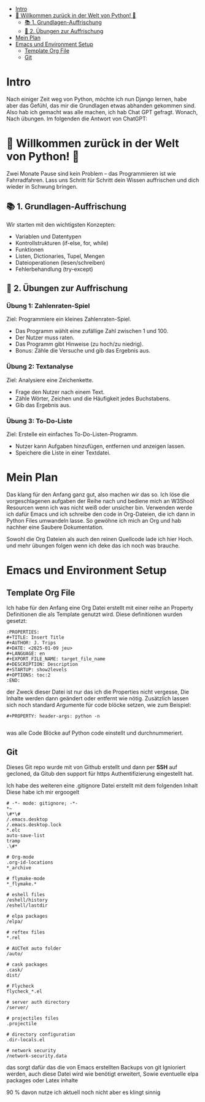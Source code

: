 - [Intro](#org5fb971e)
- [🚀 Willkommen zurück in der Welt von Python! 🐍](#orgab3c3d7)
  - [📚 1. Grundlagen-Auffrischung](#org4591651)
  - [🧠 2. Übungen zur Auffrischung](#org82c46ad)
- [Mein Plan](#org8fdbb8b)
- [Emacs und Environment Setup](#org220805b)
  - [Template Org File](#orga01afc0)
  - [Git](#org171570a)




<a id="org5fb971e"></a>

# Intro

Nach einiger Zeit weg von Python, möchte ich nun Django lernen, habe aber das Gefühl, das mir die Grundlagen etwas abhanden gekommen sind. Also hab ich gemacht was alle machen, ich hab Chat GPT gefragt. Wonach, Nach übungen. Im folgenden die Antwort von ChatGPT:


<a id="orgab3c3d7"></a>

# 🚀 Willkommen zurück in der Welt von Python! 🐍

Zwei Monate Pause sind kein Problem – das Programmieren ist wie Fahrradfahren. Lass uns Schritt für Schritt dein Wissen auffrischen und dich wieder in Schwung bringen.


<a id="org4591651"></a>

## 📚 1. Grundlagen-Auffrischung

Wir starten mit den wichtigsten Konzepten:

-   Variablen und Datentypen
-   Kontrollstrukturen (if-else, for, while)
-   Funktionen
-   Listen, Dictionaries, Tupel, Mengen
-   Dateioperationen (lesen/schreiben)
-   Fehlerbehandlung (try-except)


<a id="org82c46ad"></a>

## 🧠 2. Übungen zur Auffrischung


### Übung 1: Zahlenraten-Spiel

Ziel: Programmiere ein kleines Zahlenraten-Spiel.

-   Das Programm wählt eine zufällige Zahl zwischen 1 und 100.
-   Der Nutzer muss raten.
-   Das Programm gibt Hinweise (zu hoch/zu niedrig).
-   Bonus: Zähle die Versuche und gib das Ergebnis aus.


### Übung 2: Textanalyse

Ziel: Analysiere eine Zeichenkette.

-   Frage den Nutzer nach einem Text.
-   Zähle Wörter, Zeichen und die Häufigkeit jedes Buchstabens.
-   Gib das Ergebnis aus.


### Übung 3: To-Do-Liste

Ziel: Erstelle ein einfaches To-Do-Listen-Programm.

-   Nutzer kann Aufgaben hinzufügen, entfernen und anzeigen lassen.
-   Speichere die Liste in einer Textdatei.


<a id="org8fdbb8b"></a>

# Mein Plan

Das klang für den Anfang ganz gut, also machen wir das so. Ich löse die vorgeschlagenen aufgaben der Reihe nach und bediene mich an W3Shool Resourcen wenn ich was nicht weiß oder unsicher bin. Verwenden werde ich dafür Emacs und ich schreibe den code in Org-Dateien, die ich dann in Python Files umwandeln lasse. So gewöhne ich mich an Org und hab nachher eine Saubere Dokumentation.

Sowohl die Org Dateien als auch den reinen Quellcode lade ich hier Hoch. und mehr übungen folgen wenn ich deke das ich noch was brauche.


<a id="org220805b"></a>

# Emacs und Environment Setup


<a id="orga01afc0"></a>

## Template Org File

Ich habe für den Anfang eine Org Datei erstellt mit einer reihe an Property Definitionen die als Template genutzt wird. Diese definitionen wurden gesetzt:

```
:PROPERTIES:
#+TITLE: Insert Title
#+AUTHOR: J. Trips
#+DATE: <2025-01-09 jeu>
#+LANGUAGE: en
#+EXPORT_FILE_NAME: target_file_name
#+DESCRIPTION: Description
#+STARTUP: show2levels
#+OPTIONS: toc:2
:END:

```

der Zweck dieser Datei ist nur das ich die Properties nicht vergesse, Die Inhalte werden dann geändert oder entfernt wie nötig. Zusätzlich lassen sich noch standard Argumente für code blöcke setzen, wie zum Beispiel:

```
#+PROPERTY: header-args: python -n


```

was alle Code Blöcke auf Python code einstellt und durchnummeriert.


<a id="org171570a"></a>

## Git

Dieses Git repo wurde mit von Github erstellt und dann per **SSH** auf gecloned, da Gitub den support für https Authentifizierung eingestellt hat.

Ich habe des weiteren eine .gitignore Datei erstellt mit dem folgenden Inhalt Diese habe ich mir ergoogelt

```.gitignore
# -*- mode: gitignore; -*-
*~
\#*\#
/.emacs.desktop
/.emacs.desktop.lock
*.elc
auto-save-list
tramp
.\#*

# Org-mode
.org-id-locations
*_archive

# flymake-mode
*_flymake.*

# eshell files
/eshell/history
/eshell/lastdir

# elpa packages
/elpa/

# reftex files
*.rel

# AUCTeX auto folder
/auto/

# cask packages
.cask/
dist/

# Flycheck
flycheck_*.el

# server auth directory
/server/

# projectiles files
.projectile

# directory configuration
.dir-locals.el

# network security
/network-security.data
```

das sorgt dafür das die von Emacs erstellten Backups von git Ignioriert werden, auch diese Datei wird wie benötigt erweitert, Sowie eventuelle elpa packages oder Latex inhalte

90 % davon nutze ich aktuell noch nicht aber es klingt sinnig
